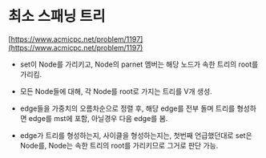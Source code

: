 # 최소 스패닝 트리

[https://www.acmicpc.net/problem/1197](https://www.acmicpc.net/problem/1197)

- set이 Node를 가리키고, Node의 parnet 멤버는 해당 노드가 속한 트리의 root를 가리킴.  

- 모든 Node들에 대해, 각 Node를 root로 가지는 트리를 V개 생성.  

- edge들을 가중치의 오름차순으로 정렬 후, 해당 edge를 전부 돌며 트리를 형성하면 edge를 mst에 포함, 아닐경우 다음 edge를 봄.  

- edge가 트리를 형성하는지, 사이클을 형성하는지는, 첫번째 언급했던대로 set은 Node를, Node는 속한 트리의 root를 가리키므로 그거로 판단 가능.
